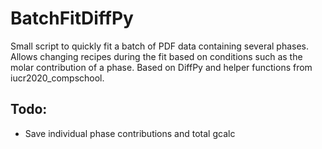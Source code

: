 # BatchFitDiffPy
Small script to quickly fit a batch of PDF data containing several phases. Allows changing recipes during the fit based on conditions such as the molar contribution of a phase. Based on DiffPy and helper functions from   iucr2020_compschool.  

## Todo:
- Save individual phase contributions and total gcalc

